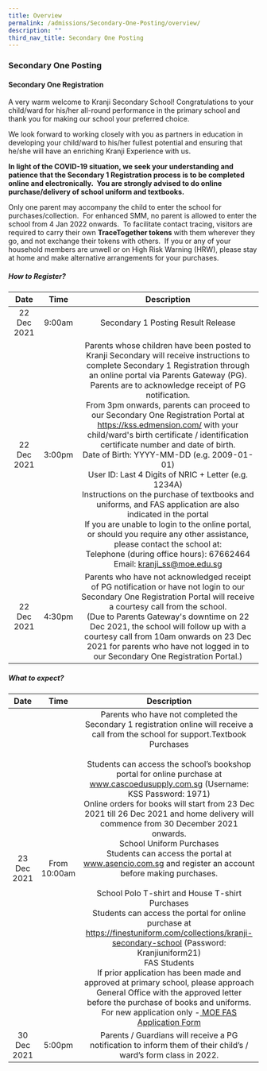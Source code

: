 ```yaml
---
title: Overview
permalink: /admissions/Secondary-One-Posting/overview/
description: ""
third_nav_title: Secondary One Posting
---
```

### Secondary One Posting

#### Secondary One Registration

A very warm welcome to Kranji Secondary School! Congratulations to your child/ward for his/her all-round performance in the primary school and thank you for making our school your preferred choice.  

  

We look forward to working closely with you as partners in education in developing your child/ward to his/her fullest potential and ensuring that he/she will have an enriching Kranji Experience with us.

  

**In light of the COVID-19 situation, we seek your understanding and patience that the Secondary 1 Registration process is to be completed online and electronically.  You are strongly advised to do online purchase/delivery of school uniform and textbooks.**

Only one parent may accompany the child to enter the school for purchases/collection.  For enhanced SMM, no parent is allowed to enter the school from 4 Jan 2022 onwards.  To facilitate contact tracing, visitors are required to carry their own **TraceTogether tokens** with them wherever they go, and not exchange their tokens with others.  If you or any of your household members are unwell or on High Risk Warning (HRW), please stay at home and make alternative arrangements for your purchases.

##### **How to Register?**

| Date 	| Time 	| Description 	|
|:---:	|:---:	|:---:	|
| 22 Dec 2021 	| 9:00am 	| Secondary 1 Posting Result Release 	|
| 22 Dec 2021 	| 3:00pm 	| Parents whose children have been posted to Kranji Secondary will receive instructions to complete Secondary 1 Registration through an online portal via Parents Gateway (PG).<br>Parents are to acknowledge receipt of PG notification.<br>From 3pm onwards, parents can proceed to our Secondary One Registration Portal at https://kss.edmension.com/ with your child/ward's birth certificate / identification certificate number and date of birth.<br>Date of Birth: YYYY-MM-DD (e.g. 2009-01-01)<br>User ID: Last 4 Digits of NRIC + Letter (e.g. 1234A)<br>Instructions on the purchase of textbooks and uniforms, and FAS application are also indicated in the portal <br>If you are unable to login to the online portal, or should you require any other assistance, please contact the school at:<br>Telephone (during office hours): 67662464<br>Email: kranji_ss@moe.edu.sg 	|
| 22 Dec 2021 	| 4:30pm 	| Parents who have not acknowledged receipt of PG notification or have not login to our Secondary One Registration Portal will receive a courtesy call from the school.<br>(Due to Parents Gateway's downtime on 22 Dec 2021, the school will follow up with a courtesy call from 10am onwards on 23 Dec 2021 for parents who have not logged in to our Secondary One Registration Portal.) 	|

##### **What to expect?**

| Date 	| Time 	| Description 	|
|:---:	|:---:	|:---:	|
| 23 Dec 2021 	| From 10:00am 	| Parents who have not completed the Secondary 1 registration online will receive a call from the school for support.Textbook Purchases<br><br>Students can access the school’s bookshop portal for online purchase at www.cascoedusupply.com.sg (Username: KSS   Password: 1971) <br>Online orders for books will start from 23 Dec 2021 till 26 Dec 2021 and home delivery will commence from 30 December 2021 onwards.<br>School Uniform Purchases<br>Students can access the portal at www.asencio.com.sg and register an account before making purchases. <br><br>School Polo T-shirt and House T-shirt Purchases<br>Students can access the portal for online purchase at https://finestuniform.com/collections/kranji-secondary-school (Password: Kranjiuniform21)<br>FAS Students<br>If prior application has been made and approved at primary school, please approach General Office with the approved letter before the purchase of books and uniforms.<br>For new application only -[ MOE FAS Application Form](/files/MOE%20FAS%20Application%20Form.pdf) 	|
| 30 Dec 2021 	| 5:00pm 	| Parents / Guardians will receive a PG notification to inform them of their child’s / ward’s form class in 2022. 	|